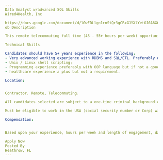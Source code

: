 ```yaml
---
Data Analyst w/advanced SQL Skills
Wired4Health, Inc

https://docs.google.com/document/d/1GwFDLlgn1rnStQr3gCBxGJYXlYetOJ0A6X0KnyL8mwI/edit#
ob Description

This remote telecommuting full time (45 - 55+ hours per week) opportunity involves data analysis and data integration with hospital and healthcare data (e.g., claims, charges, labs, pharmacy, EMR, etc.) using the client's existing SQL/Oracle/MySQL, Ruby/PHP, Unix/Linux, and existing data interface and ETL tools. You must be able to demonstrate examples of past projects involving data analysis with large data sets where advanced SQL/DB skills were utilized. You must also have basic programming competence with one or more Object Oriented Language(s) - such as Ruby, PHP, Python, C Sharp, Java, etc. If you do not have these skill sets you are not qualified for this opportunity and your resume will not be considered.

Technical Skills

Candidates should have 5+ years experience in the following:
- Very advanced working experience with RDBMS and SQL/ETL. Preferably with Oracle and Mysql. (Note: You may be tested prior to engagement);
- Unix / Linux shell scripting;
- Programming experience preferably with OOP language but if not a good understanding of the principles of object oriented programming; and
- healthcare experience a plus but not a requirement.

Location:


Contractor, Remote, Telecommuting. 

All candidates selected are subject to a one-time criminal background check and one time drug screening test.

Must be eligible to work in the USA (social security number or Corp) without ANY sponsorship. 

Compensation:


Based upon your experience, hours per week and length of engagement, data integration analysts earn between $90K and $110K+ per year based upon average hours worked per week. An average of 45-55+ hours per week from your location is a typical workload but weekly hours are not capped. No travel required. This opportunity is a long term engagement for the right candidates.

Apply Now
Posted By
Heathrow, FL
--- 
```

